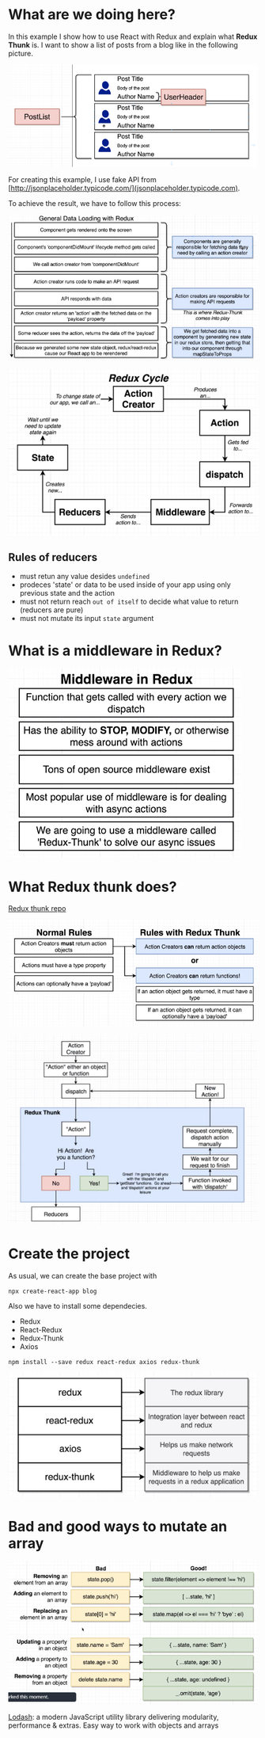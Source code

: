 # What are we doing here?

In this example I show how to use React with Redux and explain what **Redux Thunk** is. I want to show a list of posts from a blog like in the following picture.

![Result](https://github.com/erossini/ReactJsTutorial/blob/master/09-ReduxThunk/images/Result1.png)

For creating this example, I use fake API from [http://jsonplaceholder.typicode.com/](jsonplaceholder.typicode.com).

To achieve the result, we have to follow this process:

![Process](https://github.com/erossini/ReactJsTutorial/blob/master/09-ReduxThunk/images/process.png)

![Redux cycle](https://github.com/erossini/ReactJsTutorial/blob/master/09-ReduxThunk/images/redux-cycle.png)

## Rules of reducers

- must retun any value desides `undefined`
- prodeces 'state' or data to be used inside of your app using only previous state and the action
- must not return reach `out of itself` to decide what value to return (reducers are pure)
- must not mutate its input `state` argument

# What is a middleware in Redux?

![Middleware in Redux](https://github.com/erossini/ReactJsTutorial/blob/master/09-ReduxThunk/images/middleware.png)

# What Redux thunk does?

[Redux thunk repo](https://github.com/reduxjs/redux-thunk)

![What Redux thunk does?](https://github.com/erossini/ReactJsTutorial/blob/master/09-ReduxThunk/images/redux-thunk.png)

![Redux Thunk flow](https://github.com/erossini/ReactJsTutorial/blob/master/09-ReduxThunk/images/redux-thunk-flow.png)


# Create the project

As usual, we can create the base project with

```
npx create-react-app blog
```

Also we have to install some dependecies.

- Redux
- React-Redux
- Redux-Thunk
- Axios

```
npm install --save redux react-redux axios redux-thunk
```

![Dependecies explain](https://github.com/erossini/ReactJsTutorial/blob/master/09-ReduxThunk/images/dependecies-explain.png)

# Bad and good ways to mutate an array

![Mutate an array](https://github.com/erossini/ReactJsTutorial/blob/master/09-ReduxThunk/images/good_update_object.png)

[Lodash](https://lodash.com/): a modern JavaScript utility library delivering modularity, performance & extras. Easy way to work with objects and arrays